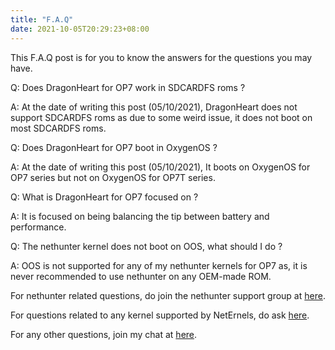 ```yaml
---
title: "F.A.Q"
date: 2021-10-05T20:29:23+08:00
---
```


This F.A.Q post is for you to know the answers for the questions you may have.

Q: Does DragonHeart for OP7 work in SDCARDFS roms ?

A: At the date of writing this post (05/10/2021), DragonHeart does not support SDCARDFS roms as due to some weird issue, it does not boot on most SDCARDFS roms.

Q: Does DragonHeart for OP7 boot in OxygenOS ?

A: At the date of writing this post (05/10/2021), It boots on OxygenOS for OP7 series but not on OxygenOS for OP7T series.

Q: What is DragonHeart for OP7 focused on ?

A: It is focused on being balancing the tip between battery and performance.

Q: The nethunter kernel does not boot on OOS, what should I do ?

A: OOS is not supported for any of my nethunter kernels for OP7 as, it is never recommended to use nethunter on any OEM-made ROM.

For nethunter related questions, do join the nethunter support group at [here](https://t.me/kalinethunterofficialsupport).

For questions related to any kernel supported by NetErnels, do ask [here](https://t.me/neternels_chat).

For any other questions, join my chat at [here](https://t.me/knightschat).


